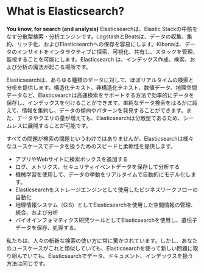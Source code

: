 # What is Elasticsearch?
**You know, for search (and analysis)**
Elasticsearchは、Elastic Stackの中核をなす分散型検索・分析エンジンです。LogstashとBeatsは、データの収集、集約、リッチ化、およびElasticsearchへの保存を容易にします。Kibanaは、データのインサイトをインタラクティブに探索、可視化、共有し、スタックを管理、監視することを可能にします。Elasticsearch は、インデックス作成、検索、および分析の魔法が起こる場所です。

Elasticsearchは、あらゆる種類のデータに対して、ほぼリアルタイムの検索と分析を提供します。構造化テキスト、非構造化テキスト、数値データ、地理空間データなど、Elasticsearchは高速検索をサポートする方法で効率的にデータを保存し、インデックスを付けることができます。単純なデータ検索をはるかに超えて、情報を集約し、データの傾向やパターンを発見することができます。また、データやクエリの量が増えても、Elasticsearchは分散型であるため、シームレスに展開することが可能です。

すべての問題が検索の問題というわけではありませんが、Elasticsearchは様々なユースケースでデータを扱うためのスピードと柔軟性を提供します。

- アプリやWebサイトに検索ボックスを追加する
- ログ、メトリクス、セキュリティイベントデータを保存して分析する
- 機械学習を使用して、データの挙動をリアルタイムで自動的にモデル化します。
- Elasticsearchをストレージエンジンとして使用したビジネスワークフローの自動化
- 地理情報システム（GIS）としてElasticsearchを使用した空間情報の管理、統合、および分析
- バイオインフォマティクス研究ツールとしてElasticsearchを使用し、遺伝子データを保存、処理する。

私たちは、人々の斬新な検索の使い方に常に驚かされています。しかし、あなたのユースケースがこれと類似していても、Elasticsearchを使って新しい問題に取り組んでいても、Elasticsearchでデータ、ドキュメント、インデックスを扱う方法は同じです。
